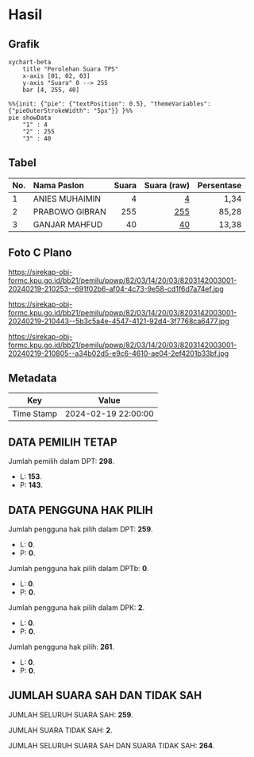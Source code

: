 # Hasil

## Grafik

```mermaid
xychart-beta
    title "Perolehan Suara TPS"
    x-axis [01, 02, 03]
    y-axis "Suara" 0 --> 255
    bar [4, 255, 40]
```

```mermaid
%%{init: {"pie": {"textPosition": 0.5}, "themeVariables": {"pieOuterStrokeWidth": "5px"}} }%%
pie showData
    "1" : 4
    "2" : 255
    "3" : 40
```

## Tabel

| No. | Nama Paslon    | Suara | Suara (raw) | Persentase |
|:--- |:-------------- | -----:| -----------:| ----------:|
| 1   | ANIES MUHAIMIN | 4     | [4][p-1]    | 1,34       |
| 2   | PRABOWO GIBRAN | 255   | [255][p-2]  | 85,28      |
| 3   | GANJAR MAHFUD  | 40    | [40][p-3]   | 13,38      |


[p-1]: https://github.com/gigit-pemilu/pemilu-2024-82-maluku-utara/blob/main/pilpres/hitung-suara/sub/82-maluku-utara/sub/03-halmahera-utara/sub/14-galela-barat/sub/2003-duma/sub/001-tps/sub/paslon-1.txt
[p-2]: https://github.com/gigit-pemilu/pemilu-2024-82-maluku-utara/blob/main/pilpres/hitung-suara/sub/82-maluku-utara/sub/03-halmahera-utara/sub/14-galela-barat/sub/2003-duma/sub/001-tps/sub/paslon-2.txt
[p-3]: https://github.com/gigit-pemilu/pemilu-2024-82-maluku-utara/blob/main/pilpres/hitung-suara/sub/82-maluku-utara/sub/03-halmahera-utara/sub/14-galela-barat/sub/2003-duma/sub/001-tps/sub/paslon-3.txt

## Foto C Plano

https://sirekap-obj-formc.kpu.go.id/bb21/pemilu/ppwp/82/03/14/20/03/8203142003001-20240219-210253--691f02b6-af04-4c73-9e58-cd1f6d7a74ef.jpg

https://sirekap-obj-formc.kpu.go.id/bb21/pemilu/ppwp/82/03/14/20/03/8203142003001-20240219-210443--5b3c5a4e-4547-4121-92d4-3f7768ca6477.jpg

https://sirekap-obj-formc.kpu.go.id/bb21/pemilu/ppwp/82/03/14/20/03/8203142003001-20240219-210805--a34b02d5-e9c6-4610-ae04-2ef4201b33bf.jpg


## Metadata

| Key        | Value               |
| ---------- | ------------------- |
| Time Stamp | 2024-02-19 22:00:00 |


## DATA PEMILIH TETAP

Jumlah pemilih dalam DPT: **298**.
 * L: **153**.
 * P: **143**.

## DATA PENGGUNA HAK PILIH

Jumlah pengguna hak pilih dalam DPT: **259**.
 * L: **0**.
 * P: **0**.

Jumlah pengguna hak pilih dalam DPTb: **0**.
 * L: **0**.
 * P: **0**.

Jumlah pengguna hak pilih dalam DPK: **2**.
 * L: **0**.
 * P: **0**.

Jumlah pengguna hak pilih: **261**.
 * L: **0**.
 * P: **0**.

## JUMLAH SUARA SAH DAN TIDAK SAH

JUMLAH SELURUH SUARA SAH: **259**.

JUMLAH SUARA TIDAK SAH: **2**.

JUMLAH SELURUH SUARA SAH DAN SUARA TIDAK SAH: **264**.


